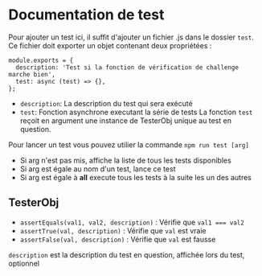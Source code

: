 # Documentation de test
Pour ajouter un test ici, il suffit d'ajouter un fichier .js dans le dossier `test`.  
Ce fichier doit exporter un objet contenant deux propriétées :
```JS
module.exports = {
  description: 'Test si la fonction de vérification de challenge marche bien',
  test: async (test) => {},
};
```
- `description`: La description du test qui sera exécuté
- `test`: Fonction asynchrone executant la série de tests
La fonction `test` reçoit en argument une instance de TesterObj unique au test en question.

Pour lancer un test vous pouvez utilier la commande `npm run test [arg]`
- Si arg n'est pas mis, affiche la liste de tous les tests disponibles
- Si arg est égale au nom d'un test, lance ce test
- Si arg est égale à **all** execute tous les tests à la suite les un des autres

## TesterObj
- `assertEquals(val1, val2, description)` : Vérifie que `val1 === val2`
- `assertTrue(val, description)` : Vérifie que `val` est vraie
- `assertFalse(val, description)` : Vérifie que `val` est fausse

`description` est la description du test en question, affichée lors du test, optionnel